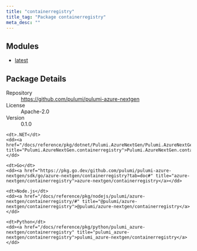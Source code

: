 ```yaml
---
title: "containerregistry"
title_tag: "Package containerregistry"
meta_desc: ""
---
```


<!-- WARNING: this file was generated by Pulumi Docs Generator. -->
<!-- Do not edit by hand unless you're certain you know what you are doing! -->



<h2 id="modules">Modules</h2>
<ul class="api">
    <li><a href="latest/" title="latest"><span class="symbol module"></span>latest</a></li>
</ul>

<h2 id="package-details">Package Details</h2>
<dl class="package-details">
	<dt>Repository</dt>
	<dd><a href="https://github.com/pulumi/pulumi-azure-nextgen">https://github.com/pulumi/pulumi-azure-nextgen</a></dd>
	<dt>License</dt>
	<dd>Apache-2.0</dd>
	<dt>Version</dt>
	<dd>0.1.0</dd>
</dl>



<dl class="tabular">

    <dt>.NET</dt>
    <dd><a href="/docs/reference/pkg/dotnet/Pulumi.AzureNextGen/Pulumi.AzureNextGen.containerregistry.html" title="Pulumi.AzureNextGen.containerregistry">Pulumi.AzureNextGen.containerregistry</a></dd>

    <dt>Go</dt>
    <dd><a href="https://pkg.go.dev/github.com/pulumi/pulumi-azure-nextgen/sdk/go/azure-nextgen/containerregistry?tab=doc#" title="azure-nextgen/containerregistry">azure-nextgen/containerregistry</a></dd>

    <dt>Node.js</dt>
    <dd><a href="/docs/reference/pkg/nodejs/pulumi/azure-nextgen/containerregistry/#" title="@pulumi/azure-nextgen/containerregistry">@pulumi/azure-nextgen/containerregistry</a></dd>

    <dt>Python</dt>
    <dd><a href="/docs/reference/pkg/python/pulumi_azure-nextgen/containerregistry" title="pulumi_azure-nextgen/containerregistry">pulumi_azure-nextgen/containerregistry</a></dd>

</dl>


